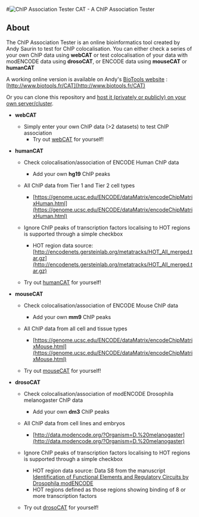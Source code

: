 
#![ChIP Association Tester](http://www.biotools.fr/images/heatmap_medium.png "CAT") CAT - A ChIP Association Tester

## About

The ChIP Association Tester is an online bioinformatics tool created by Andy Saurin to test for ChIP colocalisation. 
You can either check a series of your own ChIP data using **webCAT** or test colocalisation of your data with modENCODE data using **drosoCAT**, or ENCODE data using **mouseCAT** or **humanCAT**

A working online version is available on Andy's [BioTools website](http://www.biotools.fr) : [http://www.biotools.fr/CAT](http://www.biotools.fr/CAT)

Or you can clone this repository and [host it (privately or publicly) on your own server/cluster](https://github.com/andysaurin/CAT/blob/master/INSTALL.md).


* **webCAT** 
  - Simply enter your own ChIP data (>2 datasets) to test ChIP association
     - Try out [webCAT](http://www.biotools.fr/CAT/webCAT) for yourself!
    

* **humanCAT** 
  - Check colocalisation/association of ENCODE Human ChIP data
     - Add your own **hg19** ChIP peaks
  
  - All ChIP data from Tier 1 and Tier 2 cell types
     - [https://genome.ucsc.edu/ENCODE/dataMatrix/encodeChipMatrixHuman.html](https://genome.ucsc.edu/ENCODE/dataMatrix/encodeChipMatrixHuman.html)
  
  - Ignore ChIP peaks of transcription factors localising to HOT regions is supported through a simple checkbox
     - HOT region data source: [http://encodenets.gersteinlab.org/metatracks/HOT_All_merged.tar.gz](http://encodenets.gersteinlab.org/metatracks/HOT_All_merged.tar.gz)
    
  - Try out [humanCAT](http://www.biotools.fr/CAT/humanCAT) for yourself!


* **mouseCAT** 
  - Check colocalisation/association of ENCODE Mouse ChIP data
     - Add your own **mm9** ChIP peaks
  
  - All ChIP data from all cell and tissue types
     - [https://genome.ucsc.edu/ENCODE/dataMatrix/encodeChipMatrixMouse.html](https://genome.ucsc.edu/ENCODE/dataMatrix/encodeChipMatrixMouse.html)
  
  - Try out [mouseCAT](http://www.biotools.fr/CAT/mouseCAT) for yourself!


* **drosoCAT** 
  - Check colocalisation/association of modENCODE Drosophila melanogaster ChIP data
     - Add your own **dm3** ChIP peaks
  
  - All ChIP data from cell lines and embryos
     - [http://data.modencode.org/?Organism=D.%20melanogaster](http://data.modencode.org/?Organism=D.%20melanogaster)
  
  - Ignore ChIP peaks of transcription factors localising to HOT regions is supported through a simple checkbox
     - HOT region data source: Data S8 from the manuscript [Identification of Functional Elements and Regulatory Circuits by Drosophila modENCODE](http://www.modencode.org/publications/fly_2010pubs/index.shtm)
     - HOT regions defined as those regions showing binding of 8 or more transcription factors 
    
  - Try out [drosoCAT](http://www.biotools.fr/CAT/drosoCAT) for yourself!


